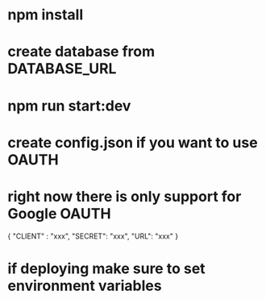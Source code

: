 # npm install
# create database from DATABASE_URL
# npm run start:dev

# create config.json if you want to use OAUTH
# right now there is only support for Google OAUTH
{ 
  "CLIENT" : "xxx",
  "SECRET": "xxx", 
  "URL": "xxx"
}

# if deploying make sure to set environment variables
